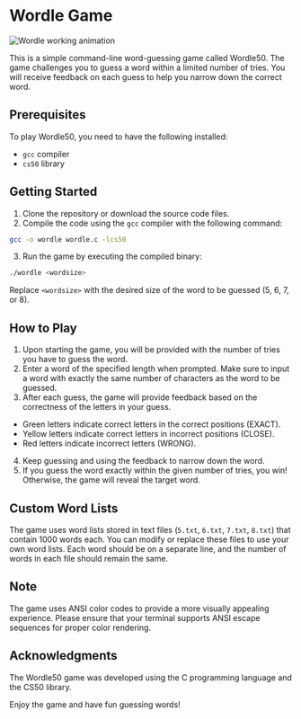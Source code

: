 # Wordle Game
![Wordle working animation](https://github.com/LuizCarlosBergamini/Wordle-CS50/assets/109323370/d72cab6b-3976-41cf-813e-6a6fc9d33e07)

This is a simple command-line word-guessing game called Wordle50. The game challenges you to guess a word within a limited number of tries. You will receive feedback on each guess to help you narrow down the correct word.

## Prerequisites

To play Wordle50, you need to have the following installed:

- `gcc` compiler
- `cs50` library

## Getting Started

1. Clone the repository or download the source code files.
2. Compile the code using the `gcc` compiler with the following command:
```bash
gcc -o wordle wordle.c -lcs50
```
3. Run the game by executing the compiled binary:
```bash
./wordle <wordsize>
```
Replace `<wordsize>` with the desired size of the word to be guessed (5, 6, 7, or 8).

## How to Play

1. Upon starting the game, you will be provided with the number of tries you have to guess the word.
2. Enter a word of the specified length when prompted. Make sure to input a word with exactly the same number of characters as the word to be guessed.
3. After each guess, the game will provide feedback based on the correctness of the letters in your guess.
- Green letters indicate correct letters in the correct positions (EXACT).
- Yellow letters indicate correct letters in incorrect positions (CLOSE).
- Red letters indicate incorrect letters (WRONG).
4. Keep guessing and using the feedback to narrow down the word.
5. If you guess the word exactly within the given number of tries, you win! Otherwise, the game will reveal the target word.

## Custom Word Lists

The game uses word lists stored in text files (`5.txt`, `6.txt`, `7.txt`, `8.txt`) that contain 1000 words each. You can modify or replace these files to use your own word lists. Each word should be on a separate line, and the number of words in each file should remain the same.

## Note

The game uses ANSI color codes to provide a more visually appealing experience. Please ensure that your terminal supports ANSI escape sequences for proper color rendering.

## Acknowledgments

The Wordle50 game was developed using the C programming language and the CS50 library.

Enjoy the game and have fun guessing words!

